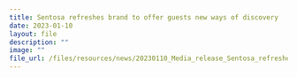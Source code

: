```yaml
---
title: Sentosa refreshes brand to offer guests new ways of discovery
date: 2023-01-10
layout: file
description: ""
image: ""
file_url: /files/resources/news/20230110_Media_release_Sentosa_refreshes_brand_(FINAL).pdf
---
```



